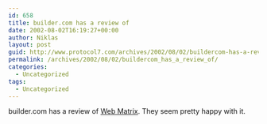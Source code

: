 ```yaml
---
id: 658
title: builder.com has a review of
date: 2002-08-02T16:19:27+00:00
author: Niklas
layout: post
guid: http://www.protocol7.com/archives/2002/08/02/buildercom-has-a-review-of/
permalink: /archives/2002/08/02/buildercom_has_a_review_of/
categories:
  - Uncategorized
tags:
  - Uncategorized
---
```

<div class='microid-2010c6da0a378ca065b176b457558c05c6e68e66'>
  <p>
    builder.com has a review of <a href="http://builder.com.com/article.jhtml?id=u00220020731sem01.htm&vf=tt">Web Matrix</a>. They seem pretty happy with it.
  </p>
</div>